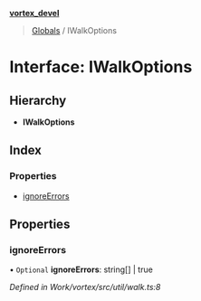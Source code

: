**[vortex_devel](../README.md)**

> [Globals](../globals.md) / IWalkOptions

# Interface: IWalkOptions

## Hierarchy

* **IWalkOptions**

## Index

### Properties

* [ignoreErrors](iwalkoptions.md#ignoreerrors)

## Properties

### ignoreErrors

• `Optional` **ignoreErrors**: string[] \| true

*Defined in Work/vortex/src/util/walk.ts:8*
